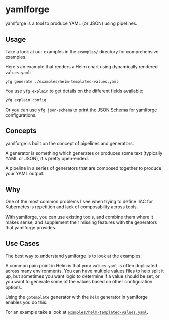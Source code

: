 # yamlforge

yamlforge is a tool to produce YAML (or JSON) using pipelines.

## Usage

Take a look at our examples in the `examples/` directory for comprehensive examples.

Here's an example that renders a Helm chart using dynamically rendered `values.yaml`:

```
yfg generate ./examples/helm-templated-values.yaml
```

You use `yfg explain` to get details on the different fields available:

```
yfg explain config
```

Or you can use `yfg json-schema` to print the [JSON Schema](https://json-schema.org) for yamlforge configurations.

## Concepts

yamlforge is built on the concept of pipelines and generators.

A generator is something which generates or produces some text (typically YAML or JSON), it's pretty open-ended.

A pipeline in a series of generators that are composed together to produce your YAML output.

## Why

One of the most common problems I see when trying to define IIAC for Kubernetes is repetition and lack of composability across tools.

With yamlforge, you can use existing tools, and combine them where it makes sense, and supplement their missing features with the generators that yamlforge provides.

## Use Cases

The best way to understand yamlforge is to look at the examples.

A common pain point in Helm is that your `values.yaml` is often duplicated across many environments.
You can have multiple values files to help split it up, but sometimes you want
logic to determine if a value should be set, or you want to generate some of
the values based on other configuration options.

Using the `gotemplate` generator with the `helm` generator in yamlforge enables you do this.

For an example take a look at [`examples/helm-templated-values.yaml`](examples/helm-templated-values.yaml).
